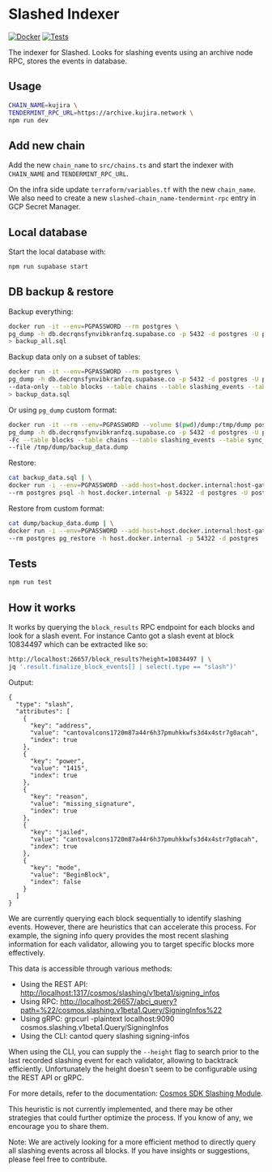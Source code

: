 # Slashed Indexer

[![Docker](https://github.com/AndreMiras/slashed/actions/workflows/docker.yml/badge.svg)](https://github.com/AndreMiras/slashed/actions/workflows/docker.yml)
[![Tests](https://github.com/AndreMiras/slashed/actions/workflows/tests.yml/badge.svg)](https://github.com/AndreMiras/slashed/actions/workflows/tests.yml)

The indexer for Slashed.
Looks for slashing events using an archive node RPC, stores the events in database.

## Usage

```sh
CHAIN_NAME=kujira \
TENDERMINT_RPC_URL=https://archive.kujira.network \
npm run dev
```

## Add new chain

Add the new `chain_name` to `src/chains.ts` and start the indexer with `CHAIN_NAME` and `TENDERMINT_RPC_URL`.

On the infra side update `terraform/variables.tf` with the new `chain_name`.
We also need to create a new `slashed-chain_name-tendermint-rpc` entry in GCP Secret Manager.

## Local database

Start the local database with:

```sh
npm run supabase start
```

## DB backup & restore

Backup everything:

```sh
docker run -it --env=PGPASSWORD --rm postgres \
pg_dump -h db.decrqnsfynvibkranfzq.supabase.co -p 5432 -d postgres -U postgres \
> backup_all.sql
```

Backup data only on a subset of tables:

```sh
docker run -it --env=PGPASSWORD --rm postgres \
pg_dump -h db.decrqnsfynvibkranfzq.supabase.co -p 5432 -d postgres -U postgres \
--data-only --table blocks --table chains --table slashing_events --table sync_statuses --table validators \
> backup_data.sql
```

Or using `pg_dump` custom format:

```sh
docker run -it --rm --env=PGPASSWORD --volume $(pwd)/dump:/tmp/dump postgres \
pg_dump -h db.decrqnsfynvibkranfzq.supabase.co -p 5432 -d postgres -U postgres \
-Fc --table blocks --table chains --table slashing_events --table sync_statuses --table validators \
--file /tmp/dump/backup_data.dump
```

Restore:

```sh
cat backup_data.sql | \
docker run -i --env=PGPASSWORD --add-host=host.docker.internal:host-gateway \
--rm postgres psql -h host.docker.internal -p 54322 -d postgres -U postgres
```

Restore from custom format:

```sh
cat dump/backup_data.dump | \
docker run -i --env=PGPASSWORD --add-host=host.docker.internal:host-gateway \
--rm postgres pg_restore -h host.docker.internal -p 54322 -d postgres -U postgres
```

## Tests

```sh
npm run test
```

## How it works

It works by querying the `block_results` RPC endpoint for each blocks and look for a slash event.
For instance Canto got a slash event at block 10834497 which can be extracted like so:

```sh
http://localhost:26657/block_results?height=10834497 | \
jq '.result.finalize_block_events[] | select(.type == "slash")'
```

Output:

```
{
  "type": "slash",
  "attributes": [
    {
      "key": "address",
      "value": "cantovalcons1720m87a44r6h37pmuhkkwfs3d4x4str7g0acah",
      "index": true
    },
    {
      "key": "power",
      "value": "1415",
      "index": true
    },
    {
      "key": "reason",
      "value": "missing_signature",
      "index": true
    },
    {
      "key": "jailed",
      "value": "cantovalcons1720m87a44r6h37pmuhkkwfs3d4x4str7g0acah",
      "index": true
    },
    {
      "key": "mode",
      "value": "BeginBlock",
      "index": false
    }
  ]
}
```

We are currently querying each block sequentially to identify slashing events.
However, there are heuristics that can accelerate this process.
For example, the signing info query provides the most recent slashing information for each validator, allowing you to target specific blocks more effectively.

This data is accessible through various methods:

- Using the REST API: <http://localhost:1317/cosmos/slashing/v1beta1/signing_infos>
- Using RPC: <http://localhost:26657/abci_query?path=%22/cosmos.slashing.v1beta1.Query/SigningInfos%22>
- Using gRPC: grpcurl -plaintext localhost:9090 cosmos.slashing.v1beta1.Query/SigningInfos
- Using the CLI: cantod query slashing signing-infos

When using the CLI, you can supply the `--height` flag to search prior to the last recorded slashing event for each validator, allowing to backtrack efficiently. Unfortunately the height doesn't seem to be configurable using the REST API or gRPC.

For more details, refer to the documentation:
[Cosmos SDK Slashing Module](https://docs.cosmos.network/main/build/modules/slashing).

This heuristic is not currently implemented, and there may be other strategies that could further optimize the process.
If you know of any, we encourage you to share them.

Note: We are actively looking for a more efficient method to directly query all slashing events across all blocks.
If you have insights or suggestions, please feel free to contribute.
